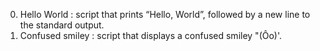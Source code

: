 0. Hello World : script that prints “Hello, World”, followed by a new line to the standard output.
1. Confused smiley : script that displays a confused smiley "(Ôo)'. 
